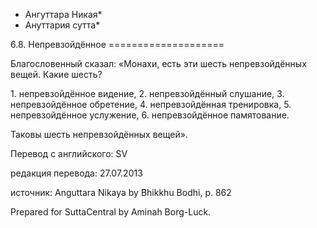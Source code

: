 * Ангуттара Никая*
* Ануттария сутта*

6\.8\. Непревзойдённое
\=\=\=\=\=\=\=\=\=\=\=\=\=\=\=\=\=\=\=\=

Благословенный сказал: «Монахи, есть эти шесть непревзойдённых вещей\. Какие шесть?

1\. непревзойдённое видение,
2\. непревзойдённый слушание,
3\. непревзойдённое обретение,
4\. непревзойдённая тренировка,
5\. непревзойдённое услужение,
6\. непревзойдённое памятование\.

Таковы шесть непревзойдённых вещей»\.

Перевод с английского: SV

редакция перевода: 27\.07\.2013

источник: Anguttara Nikaya by Bhikkhu Bodhi, p\. 862

Prepared for SuttaCentral by Aminah Borg\-Luck\.